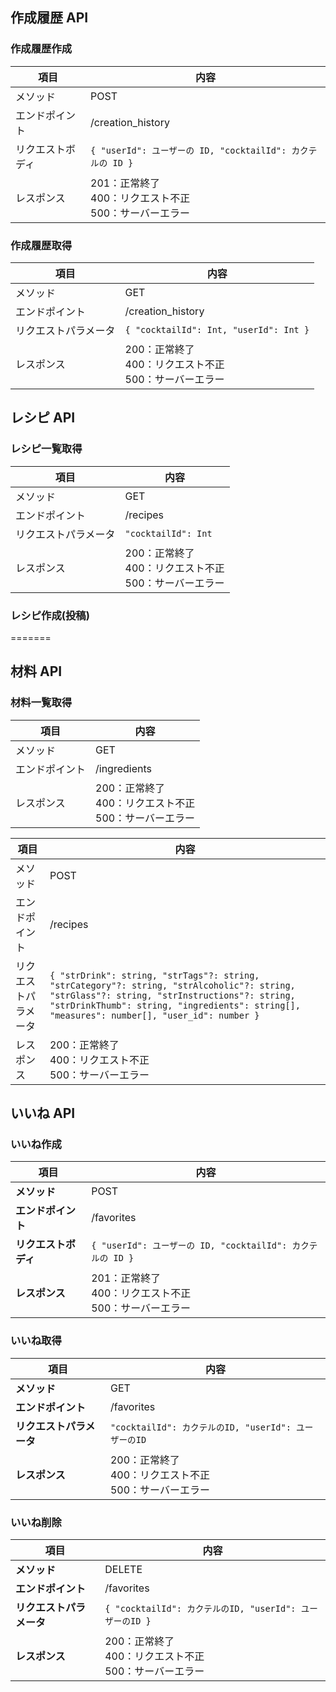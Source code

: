 ## 作成履歴 API

### 作成履歴作成

| 項目             | 内容                                                        |
| ---------------- | ----------------------------------------------------------- |
| メソッド         | POST                                                        |
| エンドポイント   | /creation_history                                           |
| リクエストボディ | `{ "userId": ユーザーの ID, "cocktailId": カクテルの ID }`  |
| レスポンス       | 201：正常終了<br>400：リクエスト不正<br>500：サーバーエラー |

### 作成履歴取得

| 項目                 | 内容                                                        |
| -------------------- | ----------------------------------------------------------- |
| メソッド             | GET                                                         |
| エンドポイント       | /creation_history                                           |
| リクエストパラメータ | `{ "cocktailId": Int, "userId": Int }`                      |
| レスポンス           | 200：正常終了<br>400：リクエスト不正<br>500：サーバーエラー |

## レシピ API

### レシピ一覧取得

| 項目                 | 内容                                                        |
| -------------------- | ----------------------------------------------------------- |
| メソッド             | GET                                                         |
| エンドポイント       | /recipes                                                    |
| リクエストパラメータ | `"cocktailId": Int`                                         |
| レスポンス           | 200：正常終了<br>400：リクエスト不正<br>500：サーバーエラー |

### レシピ作成(投稿)
=======
## 材料 API

### 材料一覧取得

| 項目           | 内容                                                        |
| -------------- | ----------------------------------------------------------- |
| メソッド       | GET                                                         |
| エンドポイント | /ingredients                                                |
| レスポンス     | 200：正常終了<br>400：リクエスト不正<br>500：サーバーエラー |


| 項目                 | 内容                                                                                                                                                                                                                                      |
| -------------------- | ----------------------------------------------------------------------------------------------------------------------------------------------------------------------------------------------------------------------------------------- |
| メソッド             | POST                                                                                                                                                                                                                                      |
| エンドポイント       | /recipes                                                                                                                                                                                                                                  |
| リクエストパラメータ | `{ "strDrink": string, "strTags"?: string, "strCategory"?: string, "strAlcoholic"?: string, "strGlass"?: string, "strInstructions"?: string, "strDrinkThumb": string, "ingredients": string[], "measures": number[], "user_id": number }` |
| レスポンス           | 200：正常終了<br>400：リクエスト不正<br>500：サーバーエラー                                                                                                                                                                               |

## いいね API

### いいね作成

| 項目                 | 内容                                                        |
| -------------------- | ----------------------------------------------------------- |
| **メソッド**         | POST                                                        |
| **エンドポイント**   | /favorites                                                  |
| **リクエストボディ** | `{ "userId": ユーザーの ID, "cocktailId": カクテルの ID }`  |
| **レスポンス**       | 201：正常終了<br>400：リクエスト不正<br>500：サーバーエラー |

### いいね取得

| 項目                     | 内容                                                        |
| ------------------------ | ----------------------------------------------------------- |
| **メソッド**             | GET                                                         |
| **エンドポイント**       | /favorites                                                  |
| **リクエストパラメータ** | `"cocktailId": カクテルのID, "userId": ユーザーのID`        |
| **レスポンス**           | 200：正常終了<br>400：リクエスト不正<br>500：サーバーエラー |

### いいね削除

| 項目                     | 内容                                                        |
| ------------------------ | ----------------------------------------------------------- |
| **メソッド**             | DELETE                                                      |
| **エンドポイント**       | /favorites                                                  |
| **リクエストパラメータ** | `{ "cocktailId": カクテルのID, "userId": ユーザーのID }`    |
| **レスポンス**           | 200：正常終了<br>400：リクエスト不正<br>500：サーバーエラー |

